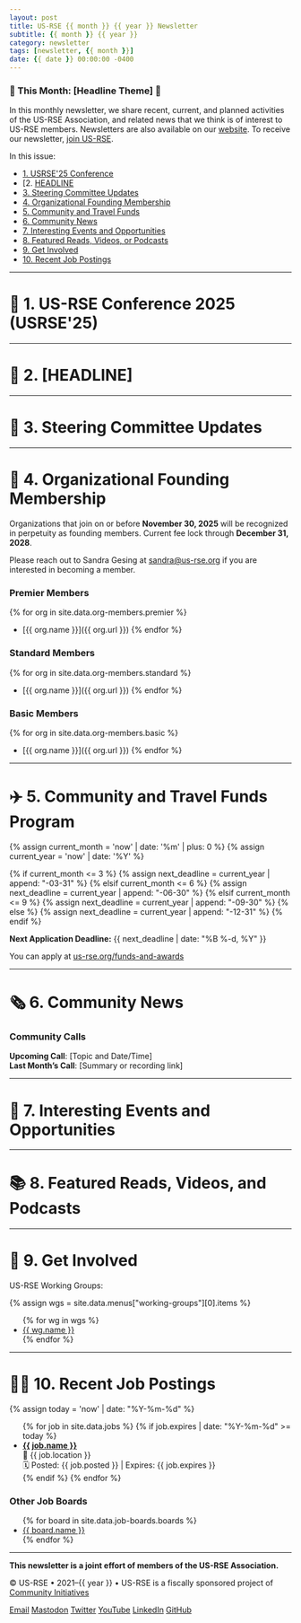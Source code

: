```yaml
---
layout: post
title: US-RSE {{ month }} {{ year }} Newsletter
subtitle: {{ month }} {{ year }}
category: newsletter
tags: [newsletter, {{ month }}]
date: {{ date }} 00:00:00 -0400
---
```


<a name="top"></a>

### 💜 This Month: [Headline Theme] 💜

In this monthly newsletter, we share recent, current, and planned activities of the US-RSE Association, and related news that we think is of interest to US-RSE members. Newsletters are also available on our [website](https://us-rse.org/newsletters/). To receive our newsletter, [join US-RSE](https://us-rse.org/join/).

In this issue:
* [1. USRSE'25 Conference](#conference2025)
* [2. [HEADLINE](#headline)
* [3. Steering Committee Updates](#sc-update)
* [4. Organizational Founding Membership](#orgmember)
* [5. Community and Travel Funds](#community-funds)
* [6. Community News](#news)
* [7. Interesting Events and Opportunities](#events)
* [8. Featured Reads, Videos, or Podcasts](#reads)
* [9. Get Involved](#involved)
* [10. Recent Job Postings](#jobs)

-----------------

<a name="conference2025"></a>
# 🔔 **1. US-RSE Conference 2025 (USRSE'25)**

<!-- Update with current announcements -->

-----------------

<a name="headline"></a>
# 💟 **2. [HEADLINE]**

<!-- Monthly headline/highlight -->

-----------------

<a name="sc-update"></a>
# 🛞 **3. Steering Committee Updates**

<!-- Key SC activities, decisions, funding news -->

-----------------

<a name="orgmember"></a>
# 🤝 **4. Organizational Founding Membership**

Organizations that join on or before **November 30, 2025** will be recognized in perpetuity as founding members. Current fee lock through **December 31, 2028**.

Please reach out to Sandra Gesing at [sandra@us-rse.org](mailto:sandra@us-rse.org) if you are interested in becoming a member.

### Premier Members
{% for org in site.data.org-members.premier %}
- [{{ org.name }}]({{ org.url }})
{% endfor %}

### Standard Members
{% for org in site.data.org-members.standard %}
- [{{ org.name }}]({{ org.url }})
{% endfor %}

### Basic Members
{% for org in site.data.org-members.basic %}
- [{{ org.name }}]({{ org.url }})
{% endfor %}

-----------------

<a name="community-funds"></a>
# ✈️ **5. Community and Travel Funds Program**

{% assign current_month = 'now' | date: '%m' | plus: 0 %}
{% assign current_year = 'now' | date: '%Y' %}

{% if current_month <= 3 %}
  {% assign next_deadline = current_year | append: "-03-31" %}
{% elsif current_month <= 6 %}
  {% assign next_deadline = current_year | append: "-06-30" %}
{% elsif current_month <= 9 %}
  {% assign next_deadline = current_year | append: "-09-30" %}
{% else %}
  {% assign next_deadline = current_year | append: "-12-31" %}
{% endif %}

<div class="alert alert-primary" role="alert">
  <strong>Next Application Deadline:</strong> {{ next_deadline | date: "%B %-d, %Y" }}
</div>

You can apply at [us-rse.org/funds-and-awards](https://us-rse.org/funds-and-awards/)

-----------------

<a name="news"></a>
# 🗞️ **6. Community News**

### **Community Calls**

**Upcoming Call**: [Topic and Date/Time]  
**Last Month’s Call**: [Summary or recording link]

-----------------

<a name="events"></a>
# 👀 **7. Interesting Events and Opportunities**

<!-- Include {% include event-box.html %} or opportunity-box -->

-----------------

<a name="reads"></a>
# 📚 **8. Featured Reads, Videos, and Podcasts**

<!-- Add new articles, papers, or podcast highlights -->

-----------------

<a name="involved"></a>
# 🏃 **9. Get Involved**

US-RSE Working Groups:

{% assign wgs = site.data.menus["working-groups"][0].items %}
<ul>
{% for wg in wgs %}
  <li><a href="{{ site.baseurl }}/{{ wg.link }}">{{ wg.name }}</a></li>
{% endfor %}
</ul>

-----------------

<a name="jobs"></a>
# 🧑‍💼 **10. Recent Job Postings**

{% assign today = 'now' | date: "%Y-%m-%d" %}
<ul>
{% for job in site.data.jobs %}
  {% if job.expires | date: "%Y-%m-%d" >= today %}
    <li>
      <strong><a href="{{ job.url }}" target="_blank" rel="noopener">{{ job.name }}</a></strong><br>
      📍 {{ job.location }}<br>
      🗓️ Posted: {{ job.posted }} | Expires: {{ job.expires }}
    </li>
  {% endif %}
{% endfor %}
</ul>

### Other Job Boards

<ul>
{% for board in site.data.job-boards.boards %}
  <li><a href="{{ board.url }}" target="_blank">{{ board.name }}</a></li>
{% endfor %}
</ul>

-----------------

**This newsletter is a joint effort of members of the US-RSE Association.**

© US-RSE • 2021–{{ year }} • US-RSE is a fiscally sponsored project of [Community Initiatives](http://communityin.org/)

[Email](mailto:contact@us-rse.org) [Mastodon](https://fosstodon.org/@us_rse) [Twitter](https://twitter.com/us_rse) [YouTube](https://youtube.com/@us_rse) [LinkedIn](https://linkedin.com/company/us-rse/) [GitHub](https://github.com/USRSE)
